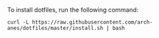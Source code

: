 
To install dotfiles, run the following command:

`curl -L https://raw.githubusercontent.com/arch-anes/dotfiles/master/install.sh | bash`
